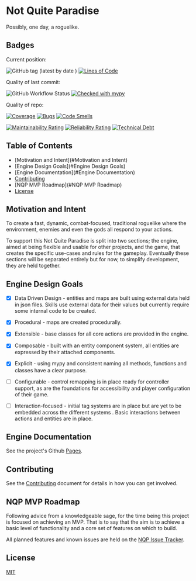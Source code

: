 
# Not Quite Paradise
Possibly, one day, a roguelike.

## Badges
Current position:

![GitHub tag (latest by date
  )](https://img.shields.io/github/v/tag/Snayff/notquiteparadise?label=version)
 [![Lines of Code](https://sonarcloud.io/api/project_badges/measure?project=Snayff_notquiteparadise&metric=ncloc)](https://sonarcloud.io/dashboard?id=Snayff_notquiteparadise)

Quality of last commit:  

 ![GitHub
 Workflow Status](https://img.shields.io/github/workflow/status/Snayff/notquiteparadise/Not%20Quite%20Paradise) 
 [![Checked with mypy](http://www.mypy-lang.org/static/mypy_badge.svg)](http://mypy-lang.org/)
 
 
 Quality of repo:
 
 [![Coverage](https://sonarcloud.io/api/project_badges/measure?project=Snayff_notquiteparadise&metric=coverage)](https://sonarcloud.io/dashboard?id=Snayff_notquiteparadise)
 [![Bugs](https://sonarcloud.io/api/project_badges/measure?project=Snayff_notquiteparadise&metric=bugs)](https://sonarcloud.io/dashboard?id=Snayff_notquiteparadise)
 [![Code Smells](https://sonarcloud.io/api/project_badges/measure?project=Snayff_notquiteparadise&metric=code_smells)](https://sonarcloud.io/dashboard?id=Snayff_notquiteparadise)
 
 [![Maintainability Rating](https://sonarcloud.io/api/project_badges/measure?project=Snayff_notquiteparadise&metric=sqale_rating)](https://sonarcloud.io/dashboard?id=Snayff_notquiteparadise)
 [![Reliability Rating](https://sonarcloud.io/api/project_badges/measure?project=Snayff_notquiteparadise&metric=reliability_rating)](https://sonarcloud.io/dashboard?id=Snayff_notquiteparadise)
  [![Technical Debt](https://sonarcloud.io/api/project_badges/measure?project=Snayff_notquiteparadise&metric=sqale_index)](https://sonarcloud.io/dashboard?id=Snayff_notquiteparadise)
  



## Table of Contents
- [Motivation and Intent](#Motivation and Intent)
- [Engine Design Goals](#Engine Design Goals)
- [Engine Documentation](#Engine Documentation)
- [Contributing](#contributing)
- [NQP MVP Roadmap](#NQP MVP Roadmap)
- [License](#license)

## Motivation and Intent
To create a fast, dynamic, combat-focused, traditional roguelike where the environment, enemies and even the
 gods all respond to your actions. 
 
 To support this Not Quite Paradise is split into two sections; the engine, aimed at
  being flexible and usable for other projects, and the game, that creates the specific use-cases and rules for the
   gameplay. Eventually these sections will be separated entirely but for now, to simplify development, they are held
    together.

## Engine Design Goals
* [x] Data Driven Design - entities and maps are built using external data held in json files. Skills use external
 data for their values but currently require some internal code to be created. 
* [x] Procedural -  maps are created procedurally.
* [x] Extensible - base classes for all core actions are provided in the engine.
* [x] Composable - built with an entity component system, all entities are expressed by their attached components.
* [x] Explicit - using mypy and consistent naming all methods, functions and classes have a clear purpose.
* [ ] Configurable - control remapping is in place ready for controller support, as are the foundations for
 accessibility and player configuration of their game. 
* [ ] Interaction-focused - initial tag systems are in place but are yet to be embedded across the different systems
. Basic interactions between actions and entities are in place.   
 


## Engine Documentation
See the project's Github [Pages].

[Pages]: https://snayff.github.io/notquiteparadise/

## Contributing
See the [Contributing] document for details in how you can get involved.

[Contributing]: CONTRIBUTING.md

## NQP MVP Roadmap
Following advice from a knowledgeable sage, for the time being this project is focused on achieving an MVP. That is
 to say that the aim is to achieve a basic level of functionality and a core set of features on which to build.

All planned features and known issues are held on the [NQP Issue Tracker]. 

[NQP Issue Tracker]: https://nqp.myjetbrains.com/youtrack/issues


## License
[MIT](https://tldrlegal.com/license/mit-license)
